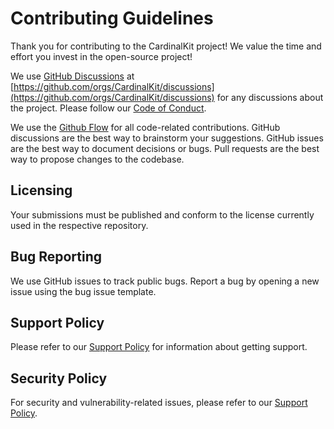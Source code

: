 <!--

This source file is part of the CardinalKit open-source project

SPDX-FileCopyrightText: 2022 CardinalKit and the project authors (see CONTRIBUTORS.md)

SPDX-License-Identifier: MIT

-->

# Contributing Guidelines

Thank you for contributing to the CardinalKit project! We value the time and effort you invest in the open-source project!

We use [GitHub Discussions](https://docs.github.com/en/discussions) at [https://github.com/orgs/CardinalKit/discussions](https://github.com/orgs/CardinalKit/discussions) for any discussions about the project.
Please follow our [Code of Conduct](https://github.com/CardinalKit/.github/blob/main/CODE_OF_CONDUCT.md).

We use the [Github Flow](https://guides.github.com/introduction/flow/index.html) for all code-related contributions.
GitHub discussions are the best way to brainstorm your suggestions. 
GitHub issues are the best way to document decisions or bugs.
Pull requests are the best way to propose changes to the codebase.

## Licensing

Your submissions must be published and conform to the license currently used in the respective repository.

## Bug Reporting

We use GitHub issues to track public bugs. Report a bug by opening a new issue using the bug issue template.

## Support Policy

Please refer to our [Support Policy](https://github.com/CardinalKit/.github/blob/main/SUPPORT.md) for information about getting support. 

## Security Policy

For security and vulnerability-related issues, please refer to our [Support Policy](https://github.com/CardinalKit/.github/blob/main/SUPPORT.md).